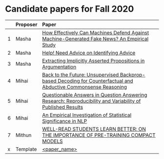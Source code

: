 # Candidate papers for Fall 2020

|    | Proposer    | Paper |
|:---|:------------|:------|
| 1  | Masha      |[How Effectively Can Machines Defend Against Machine-Generated Fake News? An Empirical Study](https://www.aclweb.org/anthology/2020.insights-1.7.pdf) |
| 2  | Masha      |[Help! Need Advice on Identifying Advice](https://www.aclweb.org/anthology/2020.emnlp-main.427/)|
| 3  | Masha      |[Extracting Implicitly Asserted Propositions in Argumentation](https://www.aclweb.org/anthology/2020.emnlp-main.2/)|
| 4  | Mihai          | [Back to the Future: Unsupervised Backprop-based Decoding for Counterfactual and Abductive Commonsense Reasoning](https://arxiv.org/pdf/2010.05906.pdf)            |
| 5  | Mihai          | [Questionable Answers in Question Answering Research: Reproducibility and Variability of Published Results](https://www.mitpressjournals.org/doi/pdf/10.1162/tacl_a_00018)            |
| 6  | Mihai          | [An Empirical Investigation of Statistical Significance in NLP](https://www.aclweb.org/anthology/D12-1091.pdf)            |
| 7  | Mithun          | [WELL-READ STUDENTS LEARN BETTER: ON THE IMPORTANCE OF PRE-TRAINING COMPACT MODELS](https://arxiv.org/pdf/1908.08962.pdf)            |
| x  | Template          | [<paper_name>](<url>)            |
